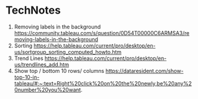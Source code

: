 # TechNotes

1) Removing labels in the background
https://community.tableau.com/s/question/0D54T00000C6ARMSA3/removing-labels-in-the-background
2) Sorting 
https://help.tableau.com/current/pro/desktop/en-us/sortgroup_sorting_computed_howto.htm
3) Trend Lines
https://help.tableau.com/current/pro/desktop/en-us/trendlines_add.htm
4) Show top / bottom 10 rows/ columns 
https://dataresident.com/show-top-10-in-tableau/#:~:text=Right%20click%20on%20the%20newly,be%20any%20number%20you%20want.

